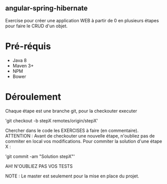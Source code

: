 ## angular-spring-hibernate

Exercise pour créer une application WEB à partir de 0 en plusieurs étapes pour faire le CRUD d'un objet.

# Pré-réquis

* Java 8
* Maven 3+
* NPM
* Bower

# Déroulement

Chaque étape est une branche git, pour la checkouter executer 

'git checkout -b stepX remotes/origin/stepX'

Chercher dans le code les EXERCISES à faire (en commentaire). 
ATTENTION : Avant de checkouter une nouvelle étape, n'oubliez pas de commiter en local vos modifications. Pour commiter la solution d'une étape X :

'git commit -am "Solution stepX"'

AH! N'OUBLIEZ PAS VOS TESTS

NOTE : Le master est seulement pour la mise en place du projet.
